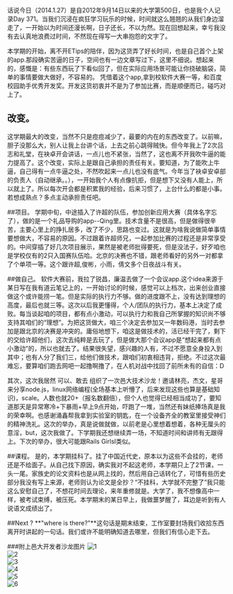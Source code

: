话说今日（2014.1.27）是自2012年9月14日以来的大学第500日，也是我个人记录Day 371。当我们沉浸在疯狂学习玩乐的时候，时间就这么翘翘的从我们身边溜走了，一开始以为时间还漫长啊，日子还长，不以为然。现在回想起来，幸亏我没有去认真地浪费过时间，不然现在得写一大串抱怨的文字了。

本学期的开始，离不开ETips的陪伴，因为这货弄了好长时间，也是自己首个上架的app.那段确实苦逼的日子，空间也有一边文章写过下，这里不细说。想起来的，感慨是：有些东西玩了下看似回了，但在实际应用场景可能让你挠破脑袋，简单的事情要做大做好，不容易的。 凭借着这个app,拿到校软件大赛一等，和百度校园助手优秀开发奖。开发这货初衷并不是为了参加比赛，而是顺便而已，碰巧对上了。  

## 改变。  
这学期最大的改变，当然不只是痘痘减少了，最要的内在的东西改变了。以前嘛，胆子没那么大，别人让我上台讲个话，上去之前心跳得贼快。但今年我上了2次吕志和礼堂，在袂卓开会讲话，一点儿也不紧张，当然了，这也离不开我吹牛逼的能力提高了。这个改变，实际上是跟自己承担的责任有关。要知道，为了能吹上牛逼，自己得有一点牛逼之处，不然吹起来一点儿也没有底气。今年当了袂卓安卓部的负责人（自动继承。。），一开始我个人有点像抗拒，但是想下又没有人能上，所以就上了。所以每次开会都是积累我的经验，后来习惯了，上台什么的都是小事。若想成熟点？多点主动承担责任吧。  

##项目。
学期中旬，中途插入了许超的队伍，参加创新应用大赛（具体名字忘了），做的是一个礼品导购的app--Qing里。技术含量不是很高，但是做得很辛苦，主要心里上的挣扎居多，改了不少，思路也变过。这就是为啥我说做简单事情要想做大，不容易的原因。不过跟着许超师兄，一起参加比赛的过程还是非常享受的。中间穿插了好几次项目展示，果然是被老师批得要死，但是没法子，好歹咱也是学校仅有的2只入国赛队伍哈。北京的决赛也不错，跟老师看好的另外一对都拿了个单项一等。这个跟许超,俊彬，小雨，倩文多个日夜战斗有关。 
 
##做自己。
软件大赛前，我拉了锐昌，廉温去做了一个会议app.这个idea来源于某日写在我有道云笔记上的，一开始讨论的时候，感觉可以上档次，出来创业直接做这个或许能捞一笔。但是实际的执行力不够。做的进度跟不上，没有达到理想的高度，最后也就三等。这次以后我更懂得，个人/团队的执行力，基本上决定了成败。每当谈起咱的项目，都有点小激动，可以执行力和我自己所掌握的知识尚不够支持其咱们的“理想”。为把这货做大，咱三个决定去参加又一年数码港，当时去参加是跟北京的决赛是冲突的。庸俗地想下，咱这是做技术的，活已经干完了，剩下的交给许超他们，这次去纯粹是去玩了，但是做大那个会议app是“想起来都有点小激动”的，所以也就去了。结果很失望，感兴趣的人有，不过不愿意全身投入到其中；也有人分了我们三，给他们做技术，跟咱们初衷相违背，拒绝。不过这次最难忘，要算咱们跑去网吧一起撸啊撸了，在人机对战中找回了前所未有的自信：D

其次，这次我居然 可以、敢去 组织了一次邑大技术沙龙！邀请林亮，杰文，星哥来分享node.js，linux网络编程(全场基本上听懵了，后来发现这些也算是基础知识)，scale。人数也就20+（报名数翻倍），但个人也觉得已经相当成功了，要知道那天是异常寒冷+下暴雨+早上9点开始，吓跑了一堆，当然还有妹纸捧场真是我的荣幸啊。也感谢涌鑫帮我拿到实验室的钥匙，在一个设备齐全的教室里接受神们的精神洗礼。这次的举办，真是说做就做，以前老是心里想着想着，各种无厘头的意淫，but，这次我做了。下学期我还想继续弄一场，不知道时间和讲师有无跟得上。下次的举办，很大可能跟Rails Girlsl类似。

##课程。
是的，本学期挂科了。挂了中国近代史，原本以为这些不会挂的，老师还是不给面子。从自己找下原因，确实我对不起这老师，本学期只上了2节课，一头一尾。家族史的论文资料也是从网上找的，然后用自己话转化了，可惜有些历史部分我没有写上来源，老师则认为论文是全抄？“不挂科，大学就不完整了”我只能这么安慰自己了，不想花时间去理论，来年重修就是。大学了，我不想像高中一样，被考试束缚，被压死。本学期末的某日早上，我做噩梦醒了，耳边是听到有人说语文成绩出了。

##Next ?
**"where is there?"**这句话是期末结束，工作室要封场我们收拾东西离开时讲起的一句话。我们或许不能明确知道去哪里，但我们有信心走下去。

###附上邑大开发者沙龙图片
![1](__IMG__/2014012701.jpg)  
![2](__IMG__/2014012702.png)  
![3](__IMG__/2014012703.png)  
![4](__IMG__/2014012704.jpg)  
![5](__IMG__/2014012705.jpg)  
![6](__IMG__/2014012706.jpg)  
